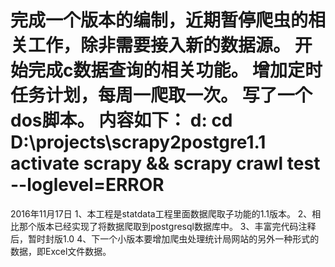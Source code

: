完成一个版本的编制，近期暂停爬虫的相关工作，除非需要接入新的数据源。
开始完成c数据查询的相关功能。
增加定时任务计划，每周一爬取一次。
写了一个dos脚本。
内容如下：
d:
cd D:\projects\scrapy2postgre1.1
activate scrapy && scrapy crawl test --loglevel=ERROR
=====================================================
2016年11月17日
1、本工程是statdata工程里面数据爬取子功能的1.1版本。
2、相比那个版本已经实现了将数据爬取到postgresql数据库中。
3、丰富完代码注释后，暂时封版1.0
4、下一个小版本要增加爬虫处理统计局网站的另外一种形式的数据，即Excel文件数据。
